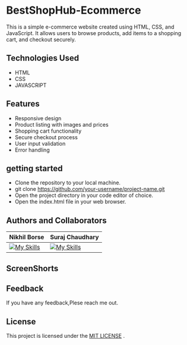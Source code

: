 # BestShopHub-Ecommerce

This is a simple e-commerce website created using HTML, CSS, and JavaScript. It allows users to browse products, add items to a shopping cart, and checkout securely.


## Technologies Used
- HTML
- CSS
- JAVASCRIPT

## Features
- Responsive design
- Product listing with images and prices
- Shopping cart functionality
- Secure checkout process
- User input validation
- Error handling

## getting started
- Clone the repository to your local machine.
- git clone https://github.com/your-username/project-name.git
- Open the project directory in your code editor of choice.
- Open the index.html file in your web browser.

## Authors and Collaborators

| Nikhil Borse  | Suraj Chaudhary |
| ------------- | ------------- |
| [![My Skills](https://skillicons.dev/icons?i=github)](https://github.com/00123nikhil)  | [![My Skills](https://skillicons.dev/icons?i=github)](https://github.com/Cksuraj)  |

## ScreenShorts


## Feedback
If you have any feedback,Plese reach me out.

## License
This project is licensed under the [MIT LICENSE](LICENSE) .
